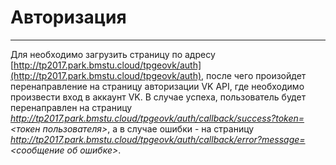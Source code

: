 # Авторизация
---
Для необходимо загрузить страницу по адресу [http://tp2017.park.bmstu.cloud/tpgeovk/auth](http://tp2017.park.bmstu.cloud/tpgeovk/auth), после чего произойдет перенаправление на страницу авторизации VK API, где необходимо произвести вход в аккаунт VK. В случае успеха, пользователь будет перенаправлен на страницу *http://tp2017.park.bmstu.cloud/tpgeovk/auth/callback/success?token=<токен пользователя>*, а в случае ошибки - на страницу *http://tp2017.park.bmstu.cloud/tpgeovk/auth/callback/error?message=<сообщение об ошибке>*.